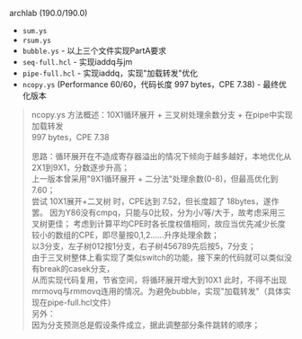 archlab (190.0/190.0)

* `sum.ys`
* `rsum.ys`
* `bubble.ys` - 以上三个文件实现PartA要求
* `seq-full.hcl` - 实现iaddq与jm
* `pipe-full.hcl` - 实现iaddq，实现"加载转发"优化
* `ncopy.ys` (Performance 60/60，代码长度 997 bytes，CPE 7.38) - 最终优化版本

> ncopy.ys 方法概述：10X1循环展开 + 三叉树处理余数分支 + 在pipe中实现加载转发  
> 997 bytes，CPE 7.38  
> 
> 思路：循环展开在不造成寄存器溢出的情况下倾向于越多越好，本地优化从2X1到9X1，分数逐步升高；   
> 上一版本曾采用"9X1循环展开 + 二分法"处理余数(0-8)，但最高优化到 7.60；  
> 尝试 10X1展开+二叉树 时，CPE达到 7.52，但长度超了 18bytes，遂作罢。 
> 因为Y86没有cmpq，只能与0比较，分为小/等/大于，故考虑采用三叉树更佳； 
> 考虑到计算平均CPE时各长度权值相同，故应当优先减少长度较小的数组的CPE，即尽量按0,1,2……升序处理余数；  
> 以3分支，左子树012按1分支，右子树456789先后按5，7分支；  
> 由于三叉树整体上看实现了类似switch的功能，接下来的代码就可以类似没有break的casek分支，  
> 从而实现代码复用，节省空间，将循环展开增大到10X1
> 此时，不得不出现mrmovq与rmmovq连用的情况。为避免bubble，实现"加载转发"（具体实现在pipe-full.hcl文件）  
> 另外：  
> 因为分支预测总是假设条件成立，据此调整部分条件跳转的顺序；  
